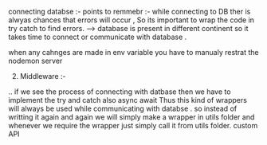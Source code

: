 connecting databse :-
points to remmebr :-
while connecting to DB ther is alwyas chances that errors will occur , So its important to wrap the code in try catch to find errors.
--> database is present in different continent so it takes time to connect or communicate with database .

when any cahnges are made in env variable you have to manualy restrat the nodemon server 


2. Middleware :- 

 .. if we see the process of connecting with datbase then we have to implement the try and catch also async await
 Thus this kind of wrappers will always be used while communicating with databse . so instead of writting it again and again we will simply make a wrapper in utils folder and whenever we require the wrapper just simply call it from utils folder. 
 custom API
